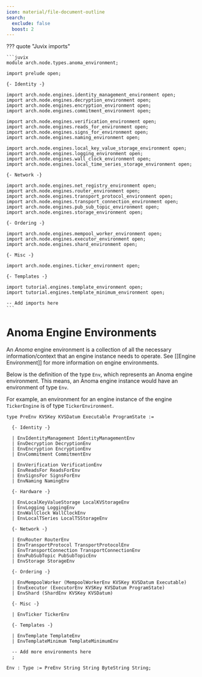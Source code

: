 ```yaml
---
icon: material/file-document-outline
search:
  exclude: false
  boost: 2
---
```


??? quote "Juvix imports"

    ```juvix
    module arch.node.types.anoma_environment;

    import prelude open;

    {- Identity -}

    import arch.node.engines.identity_management_environment open;
    import arch.node.engines.decryption_environment open;
    import arch.node.engines.encryption_environment open;
    import arch.node.engines.commitment_environment open;

    import arch.node.engines.verification_environment open;
    import arch.node.engines.reads_for_environment open;
    import arch.node.engines.signs_for_environment open;
    import arch.node.engines.naming_environment open;

    import arch.node.engines.local_key_value_storage_environment open;
    import arch.node.engines.logging_environment open;
    import arch.node.engines.wall_clock_environment open;
    import arch.node.engines.local_time_series_storage_environment open;

    {- Network -}

    import arch.node.engines.net_registry_environment open;
    import arch.node.engines.router_environment open;
    import arch.node.engines.transport_protocol_environment open;
    import arch.node.engines.transport_connection_environment open;
    import arch.node.engines.pub_sub_topic_environment open;
    import arch.node.engines.storage_environment open;

    {- Ordering -}

    import arch.node.engines.mempool_worker_environment open;
    import arch.node.engines.executor_environment open;
    import arch.node.engines.shard_environment open;

    {- Misc -}

    import arch.node.engines.ticker_environment open;

    {- Templates -}

    import tutorial.engines.template_environment open;
    import tutorial.engines.template_minimum_environment open;

    -- Add imports here
    ```

# Anoma Engine Environments

An _Anoma_ engine environment is a collection of all the necessary
information/context that an engine instance needs to operate.
See [[Engine Environment]] for more information on engine environments.

Below is the definition of the type `Env`,
which represents an Anoma engine environment.
This means, an Anoma engine instance would have an environment of type `Env`.

For example, an environment for an engine instance
of the engine `TickerEngine` is of type `TickerEnvironment`.

<!-- --8<-- [start:anoma-environment-type] -->
```juvix
type PreEnv KVSKey KVSDatum Executable ProgramState :=

  {- Identity -}

  | EnvIdentityManagement IdentityManagementEnv
  | EnvDecryption DecryptionEnv
  | EnvEncryption EncryptionEnv
  | EnvCommitment CommitmentEnv

  | EnvVerification VerificationEnv
  | EnvReadsFor ReadsForEnv
  | EnvSignsFor SignsForEnv
  | EnvNaming NamingEnv

  {- Hardware -}

  | EnvLocalKeyValueStorage LocalKVStorageEnv
  | EnvLogging LoggingEnv
  | EnvWallClock WallClockEnv
  | EnvLocalTSeries LocalTSStorageEnv

  {- Network -}

  | EnvRouter RouterEnv
  | EnvTransportProtocol TransportProtocolEnv
  | EnvTransportConnection TransportConnectionEnv
  | EnvPubSubTopic PubSubTopicEnv
  | EnvStorage StorageEnv

  {- Ordering -}

  | EnvMempoolWorker (MempoolWorkerEnv KVSKey KVSDatum Executable)
  | EnvExecutor (ExecutorEnv KVSKey KVSDatum ProgramState)
  | EnvShard (ShardEnv KVSKey KVSDatum)

  {- Misc -}

  | EnvTicker TickerEnv

  {- Templates -}

  | EnvTemplate TemplateEnv
  | EnvTemplateMinimum TemplateMinimumEnv

  -- Add more environments here
  ;

Env : Type := PreEnv String String ByteString String;
```
<!-- --8<-- [end:anoma-environment-type] -->